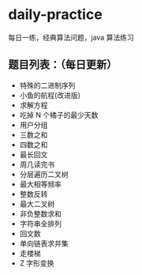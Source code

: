 # daily-practice

每日一练，经典算法问题，java 算法练习

## 题目列表：（每日更新）

- 特殊的二进制序列
- 小鱼的航程(改进版)
- 求解方程
- 吃掉 N 个橘子的最少天数
- 用户分组
- 三数之和
- 四数之和
- 最长回文
- 周几读完书
- 分层遍历二叉树
- 最大相等频率
- 整数反转
- 最大二叉树
- 非负整数求和
- 字符串全排列
- 回文数
- 单向链表求并集
- 走楼梯
- Z 字形变换
